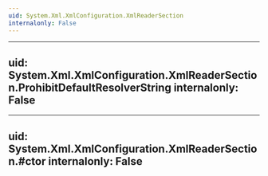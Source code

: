 ```yaml
---
uid: System.Xml.XmlConfiguration.XmlReaderSection
internalonly: False
---
```


---
uid: System.Xml.XmlConfiguration.XmlReaderSection.ProhibitDefaultResolverString
internalonly: False
---

---
uid: System.Xml.XmlConfiguration.XmlReaderSection.#ctor
internalonly: False
---
